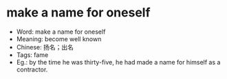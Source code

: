# make a name for oneself

- Word: make a name for oneself
- Meaning: become well known
- Chinese: 扬名；出名
- Tags: fame
- Eg.: by the time he was thirty-five, he had made a name for himself as a contractor.
